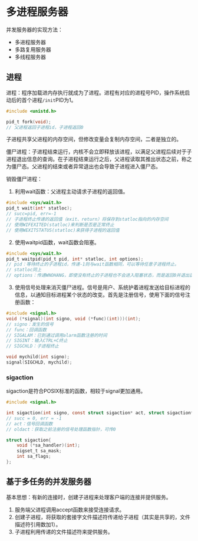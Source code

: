 # 多进程服务器
并发服务器的实现方法：
- 多进程服务器
- 多路复用服务器
- 多线程服务器

## 进程
进程：程序加载进内存执行就成为了进程。进程有对应的进程号PID，操作系统启动后的首个进程`/init`PID为1。

```c
#include <unistd.h>

pid_t fork(void);
// 父进程返回子进程id，子进程返回0
```
子进程共享父进程的内存空间，但修改变量会复制内存空间，二者是独立的。

僵尸进程：子进程结束运行，内核不会立即释放该进程，以满足父进程后续对于子进程退出信息的查询。在子进程结束运行之后，父进程读取其推出状态之前，称之为僵尸态。父进程的结束或者异常退出也会导致子进程进入僵尸态。

销毁僵尸进程：
1. 利用wait函数：父进程主动请求子进程的返回值。
```c
#include <sys/wait.h>
pid_t wait(int* statloc);
// succ=pid, err=-1
// 子进程终止传递的返回值（exit、return）将保存到statloc指向的内存空间
// 使用WIFEXITED(statloc)来判断是否是正常终止
// 使用WEXITSTATUS(statloc)来获得子进程的返回值
```
2. 使用waitpid函数，wait函数会阻塞。
```c
#include <sys/wait.h>
pid_t waitpid(pid_t pid, int* statloc, int options);
// pid：等待终止的子进程id，传递-1则与wait函数相同，可以等待任意子进程终止。
// statloc同上
// options：传递WNOHANG，即使没有终止的子进程也不会进入阻塞状态，而是返回0并退出函数。
```
3. 使用信号处理来消灭僵尸进程。信号是用户、系统护着进程发送给目标进程的信息，以通知目标进程某个状态的改变。首先是注册信号，使用下面的信号注册函数：
```c
#include <signal.h>
void (*signal)(int signo, void (*func)(int)))(int);
// signo：发生的信号
// func：回调函数
// SIGALAM：已到通过调用alarm函数注册的时间
// SIGINT：输入CTRL+C终止
// SIGCHLD：子进程终止

void mychild(int signo);
signal(SIGCHLD, mychild);
```
### sigaction
sigaction是符合POSIX标准的函数，相较于signal更加通用。
```c
#include <signal.h>

int sigaction(int signo, const struct sigaction* act, struct sigaction* oldact);
// succ = 0, err = -1
// act：信号回调函数
// oldact：获取之前注册的信号处理函数指针，可传0

struct sigaction{
    void (*sa_handler)(int);
    sigset_t sa_mask;
    int sa_flags;
};
```




## 基于多任务的并发服务器
基本思想：有新的连接时，创建子进程来处理客户端的连接并提供服务。
1. 服务端父进程调用accept函数来接受连接请求。
2. 创建子进程，将获取的套接字文件描述符传递给子进程（其实是共享的，文件描述符引用数加1）。
2. 子进程利用传递的文件描述符来提供服务。


